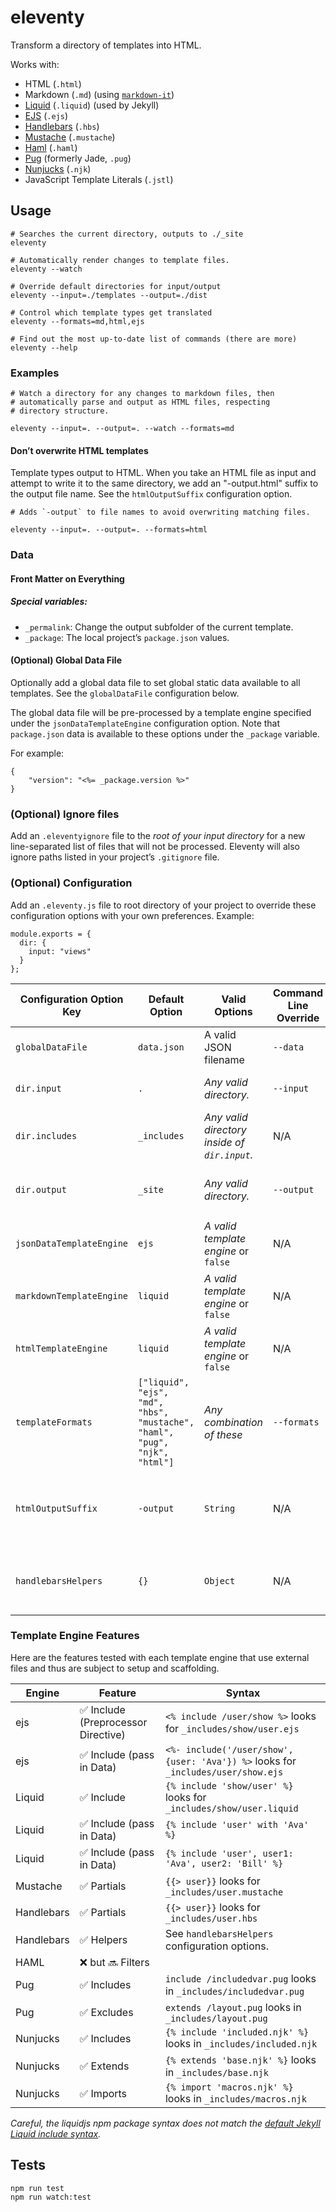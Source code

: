 # eleventy

Transform a directory of templates into HTML.

Works with:

* HTML (`.html`)
* Markdown (`.md`) (using [`markdown-it`](https://github.com/markdown-it/markdown-it))
* [Liquid](https://www.npmjs.com/package/liquidjs) (`.liquid`) (used by Jekyll)
* [EJS](https://www.npmjs.com/package/ejs) (`.ejs`)
* [Handlebars](https://github.com/wycats/handlebars.js) (`.hbs`)
* [Mustache](https://github.com/janl/mustache.js/) (`.mustache`)
* [Haml](https://github.com/tj/haml.js) (`.haml`)
* [Pug](https://github.com/pugjs/pug) (formerly Jade, `.pug`)
* [Nunjucks](https://mozilla.github.io/nunjucks/) (`.njk`)
* JavaScript Template Literals (`.jstl`)

## Usage

```
# Searches the current directory, outputs to ./_site
eleventy

# Automatically render changes to template files.
eleventy --watch

# Override default directories for input/output
eleventy --input=./templates --output=./dist

# Control which template types get translated
eleventy --formats=md,html,ejs

# Find out the most up-to-date list of commands (there are more)
eleventy --help
```

### Examples

```
# Watch a directory for any changes to markdown files, then
# automatically parse and output as HTML files, respecting
# directory structure.

eleventy --input=. --output=. --watch --formats=md
```

#### Don’t overwrite HTML templates

Template types output to HTML. When you take an HTML file as input and attempt to write it to the same directory, we add an "-output.html" suffix to the output file name. See the `htmlOutputSuffix` configuration option.

```
# Adds `-output` to file names to avoid overwriting matching files.

eleventy --input=. --output=. --formats=html
```

### Data

#### Front Matter on Everything

##### Special variables:

* `_permalink`: Change the output subfolder of the current template.
* `_package`: The local project’s `package.json` values.

#### (Optional) Global Data File

Optionally add a global data file to set global static data available to all templates. See the `globalDataFile` configuration below.

The global data file will be pre-processed by a template engine specified under the `jsonDataTemplateEngine` configuration option. Note that `package.json` data is available to these options under the `_package` variable.

For example:

```
{
	"version": "<%= _package.version %>"
}
```

### (Optional) Ignore files

Add an `.eleventyignore` file to the _root of your input directory_ for a new line-separated list of files that will not be processed. Eleventy will also ignore paths listed in your project’s `.gitignore` file.

### (Optional) Configuration

Add an `.eleventy.js` file to root directory of your project to override these configuration options with your own preferences. Example:

```
module.exports = {
  dir: {
    input: "views"
  }
};
```

| Configuration Option Key | Default Option                                                             | Valid Options                                | Command Line Override | Description                                                                                                                                     |
| ------------------------ | -------------------------------------------------------------------------- | -------------------------------------------- | --------------------- | ----------------------------------------------------------------------------------------------------------------------------------------------- |
| `globalDataFile`         | `data.json`                                                                | A valid JSON filename                        | `--data`              | Control the file name used for global data available to all templates.                                                                          |
| `dir.input`              | `.`                                                                        | _Any valid directory._                       | `--input`             | Controls the top level directory inside which the templates should be found.                                                                    |
| `dir.includes`           | `_includes`                                                                | _Any valid directory inside of `dir.input`._ | N/A                   | Controls the directory inside which the template includes/extends/partials/etc can be found.                                                    |
| `dir.output`             | `_site`                                                                    | _Any valid directory._                       | `--output`            | Controls the directory inside which the transformed finished templates can be found.                                                            |
| `jsonDataTemplateEngine` | `ejs`                                                                      | _A valid template engine_ or `false`         | N/A                   | Run the `globalDataFile` through this template engine before transforming it to JSON.                                                           |
| `markdownTemplateEngine` | `liquid`                                                                   | _A valid template engine_ or `false`         | N/A                   | Run markdown through this template engine before transforming it to HTML.                                                                       |
| `htmlTemplateEngine`     | `liquid`                                                                   | _A valid template engine_ or `false`         | N/A                   | Run HTML templates through this template engine before transforming it to (better) HTML.                                                        |
| `templateFormats`        | `["liquid", "ejs", "md", "hbs", "mustache", "haml", "pug", "njk", "html"]` | _Any combination of these_                   | `--formats`           | Specify which type of templates should be transformed.                                                                                          |
| `htmlOutputSuffix`       | `-output`                                                                  | `String`                                     | N/A                   | If the input and output directory match, HTML files will have this suffix added to their output filename (to prevent overwriting the template). |
| `handlebarsHelpers`      | `{}`                                                                       | `Object`                                     | N/A                   | The helper functions passed to `Handlebars.registerHelper`. Helper names are keys, functions are the values.                                    |

### Template Engine Features

Here are the features tested with each template engine that use external files and thus are subject to setup and scaffolding.

| Engine     | Feature                             | Syntax                                                                            |
| ---------- | ----------------------------------- | --------------------------------------------------------------------------------- |
| ejs        | ✅ Include (Preprocessor Directive) | `<% include /user/show %>` looks for `_includes/show/user.ejs`                    |
| ejs        | ✅ Include (pass in Data)           | `<%- include('/user/show', {user: 'Ava'}) %>` looks for `_includes/user/show.ejs` |
| Liquid     | ✅ Include                          | `{% include 'show/user' %}` looks for `_includes/show/user.liquid`                |
| Liquid     | ✅ Include (pass in Data)           | `{% include 'user' with 'Ava' %}`                                                 |
| Liquid     | ✅ Include (pass in Data)           | `{% include 'user', user1: 'Ava', user2: 'Bill' %}`                               |
| Mustache   | ✅ Partials                         | `{{> user}}` looks for `_includes/user.mustache`                                  |
| Handlebars | ✅ Partials                         | `{{> user}}` looks for `_includes/user.hbs`                                       |
| Handlebars | ✅ Helpers                          | See `handlebarsHelpers` configuration options.                                    |
| HAML       | ❌ but 🔜 Filters                   |                                                                                   |
| Pug        | ✅ Includes                         | `include /includedvar.pug` looks in `_includes/includedvar.pug`                   |
| Pug        | ✅ Excludes                         | `extends /layout.pug` looks in `_includes/layout.pug`                             |
| Nunjucks   | ✅ Includes                         | `{% include 'included.njk' %}` looks in `_includes/included.njk`                  |
| Nunjucks   | ✅ Extends                          | `{% extends 'base.njk' %}` looks in `_includes/base.njk`                          |
| Nunjucks   | ✅ Imports                          | `{% import 'macros.njk' %}` looks in `_includes/macros.njk`                       |

_Careful, the liquidjs npm package syntax does not match the [default Jekyll Liquid include syntax](https://jekyllrb.com/docs/includes/)._

## Tests

```
npm run test
npm run watch:test
```
